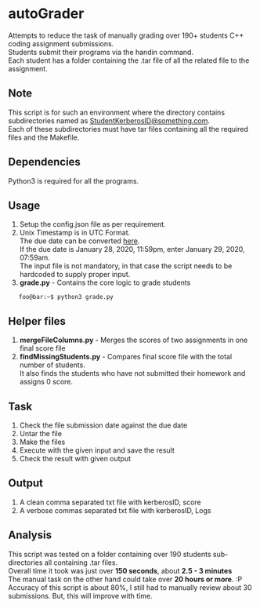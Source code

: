 # autoGrader
Attempts to reduce the task of manually grading over 190+ students C++ coding assignment submissions.\
Students submit their programs via the handin command.\
Each student has a folder containing the .tar file of all the related file to the assignment.

## Note
This script is for such an environment where the directory contains subdirectories named as StudentKerberosID@something.com.\
Each of these subdirectories must have tar files containing all the required files and the Makefile.

## Dependencies
Python3 is required for all the programs.

## Usage
1. Setup the config.json file as per requirement.
2. Unix Timestamp is in UTC Format.\
   The due date can be converted [here](https://www.unixtimestamp.com/index.php).\
   If the due date is January 28, 2020, 11:59pm, enter January 29, 2020, 07:59am.\
   The input file is not mandatory, in that case the script needs to be hardcoded to supply proper input.
3. <strong>grade.py</strong> - Contains the core logic to grade students
```console
   foo@bar:~$ python3 grade.py
```

## Helper files
1. <strong>mergeFileColumns.py</strong> - Merges the scores of two assignments in one final score file
2. <strong>findMissingStudents.py</strong> - Compares final score file with the total number of students.\
   It also finds the students who have not submitted their homework and assigns 0 score.

## Task
1. Check the file submission date against the due date
2. Untar the file
3. Make the files
4. Execute with the given input and save the result
5. Check the result with given output

## Output
1. A clean comma separated txt file with kerberosID, score
2. A verbose commas separated txt file with kerberosID, Logs

## Analysis
This script was tested on a folder containing over 190 students sub-directories all containing .tar files.\
Overall time it took was just over <strong>150 seconds</strong>, about <strong>2.5 - 3 minutes</strong>\
The manual task on the other hand could take over <strong>20 hours or more</strong>. :P
Accuracy of this script is about 80%, I still had to manually review about 30 submissions.
But, this will improve with time.
